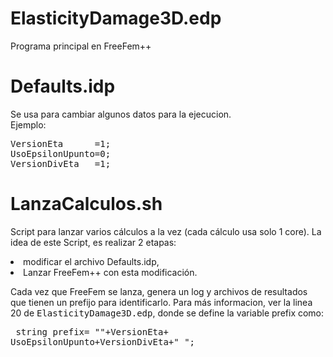 ElasticityDamage3D.edp
======================
Programa principal en FreeFem++

Defaults.idp 
============
Se usa para cambiar algunos datos para la ejecucion.<br>
Ejemplo:<br>
<pre>
VersionEta      =1;
UsoEpsilonUpunto=0;
VersionDivEta   =1;
</pre>

LanzaCalculos.sh
================
Script para lanzar varios cálculos a la vez (cada cálculo usa solo 1 core).
La idea de este Script, es realizar 2 etapas:<br>
<li>	modificar el archivo Defaults.idp, 
</li><li>	Lanzar FreeFem++ con esta modificación.
</li>
	
Cada vez que FreeFem se lanza, genera un log y archivos de resultados 
que tienen un prefijo para identificarlo. Para más informacion, ver
la linea 20 de <tt>ElasticityDamage3D.edp</tt>, donde se define la variable prefix
como:<pre>
	string prefix=  ""+VersionEta+  UsoEpsilonUpunto+VersionDivEta+"_";</pre>